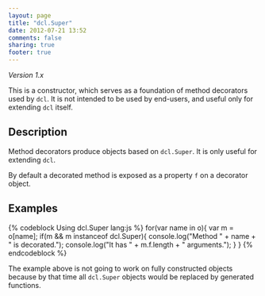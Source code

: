 ```yaml
---
layout: page
title: "dcl.Super"
date: 2012-07-21 13:52
comments: false
sharing: true
footer: true
---
```


*Version 1.x*

This is a constructor, which serves as a foundation of method decorators used by `dcl`. It is not intended to be
used by end-users, and useful only for extending `dcl` itself.

## Description

Method decorators produce objects based on `dcl.Super`. It is only useful for extending `dcl`.

By default a decorated method is exposed as a property `f` on a decorator object.

## Examples

{% codeblock Using dcl.Super lang:js %}
for(var name in o){
  var m = o[name];
  if(m && m instanceof dcl.Super){
    console.log("Method " + name + " is decorated.");
    console.log("It has " + m.f.length + " arguments.");
  }
}
{% endcodeblock %}

The example above is not going to work on fully constructed objects because by that time all `dcl.Super` objects
would be replaced by generated functions.
